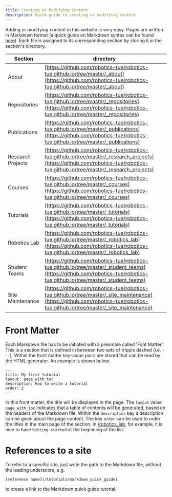 ```yaml
---
title: Creating or Modifying Content
description: Quick guide to creating or modifying content
---
```


Adding or modifying content in this website is very easy. Pages are written in Markdown format (a quick guide on Markdown syntax can be found [here](/tutorials/markdown_quick_guide)). Each file is assigned to its corresponding section by storing it in the section's directory.

| Section               | directory     |
| ---                   | ---           |
| About | [https://github.com/robotics-tue/robotics-tue.github.io/tree/master/_about](https://github.com/robotics-tue/robotics-tue.github.io/tree/master/_about) |
| Repositories | [https://github.com/robotics-tue/robotics-tue.github.io/tree/master/_repositories](https://github.com/robotics-tue/robotics-tue.github.io/tree/master/_repositories) |
| Publications | [https://github.com/robotics-tue/robotics-tue.github.io/tree/master/_publications](https://github.com/robotics-tue/robotics-tue.github.io/tree/master/_publications) |
| Research Projects | [https://github.com/robotics-tue/robotics-tue.github.io/tree/master/_research_projects](https://github.com/robotics-tue/robotics-tue.github.io/tree/master/_research_projects) |
| Courses | [https://github.com/robotics-tue/robotics-tue.github.io/tree/master/_courses](https://github.com/robotics-tue/robotics-tue.github.io/tree/master/_courses) |
| Tutorials | [https://github.com/robotics-tue/robotics-tue.github.io/tree/master/_tutorials](https://github.com/robotics-tue/robotics-tue.github.io/tree/master/_tutorials) |
| Robotics Lab | [https://github.com/robotics-tue/robotics-tue.github.io/tree/master/_robotics_lab](https://github.com/robotics-tue/robotics-tue.github.io/tree/master/_robotics_lab) |
| Student Teams | [https://github.com/robotics-tue/robotics-tue.github.io/tree/master/_student_teams](https://github.com/robotics-tue/robotics-tue.github.io/tree/master/_student_teams) |
| Site Maintenance | [https://github.com/robotics-tue/robotics-tue.github.io/tree/master/_site_maintenance](https://github.com/robotics-tue/robotics-tue.github.io/tree/master/_site_maintenance) |

# Front Matter
Each Markdown file has to be initiated with a preamble called 'Font Matter'. This is a section that is defined in between two sets of tripple dashed (i.e. `---`). Within the front matter *key-value* pairs are stored that can be read by the HTML generator. An example is shown below:
```
---
title: My first tutorial
layout: page_with_toc
description: How to write a tutorial
order: 2
---
```
In this front matter, the title will be displayed in the page. The `layout` value `page_with_toc` indicates that a table of contents will be generated, based on the headers of the Markdown file. Within the `description` key a description can be given about the page content. The key `order` can be used to order the titles in the main page of the section. In [/robotics_lab](/robotics_lab), for example, it is nice to have `Getting started` at the beginning of the list.


# References to a site
To refer to a specific site, just write the path to the Markdown file, without the leading underscore, e.g. 
```
[reference name](/tutorials/markdown_quick_guide)
```
 to create a link to the Markdown quick guide tutorial.


